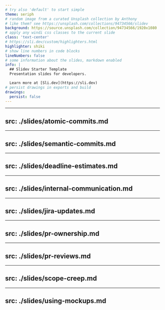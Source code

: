 ```yaml
---
# try also 'default' to start simple
theme: seriph
# random image from a curated Unsplash collection by Anthony
# like them? see https://unsplash.com/collections/94734566/slidev
background: https://source.unsplash.com/collection/94734566/1920x1080
# apply any windi css classes to the current slide
class: 'text-center'
# https://sli.dev/custom/highlighters.html
highlighter: shiki
# show line numbers in code blocks
lineNumbers: false
# some information about the slides, markdown enabled
info: |
  ## Slidev Starter Template
  Presentation slides for developers.

  Learn more at [Sli.dev](https://sli.dev)
# persist drawings in exports and build
drawings:
  persist: false
---
```


---
src: ./slides/atomic-commits.md
---
---
src: ./slides/semantic-commits.md
---
---
src: ./slides/deadline-estimates.md
---
---
src: ./slides/internal-communication.md
---
---
src: ./slides/jira-updates.md
---
---
src: ./slides/pr-ownership.md
---
---
src: ./slides/pr-reviews.md
---
---
src: ./slides/scope-creep.md
---
---
src: ./slides/using-mockups.md
---
